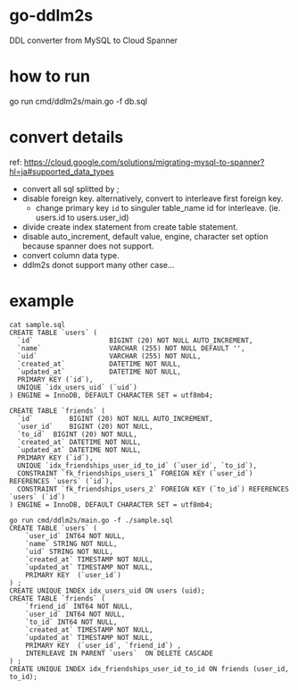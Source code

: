 # go-ddlm2s
DDL converter from MySQL to Cloud Spanner

# how to run
go run cmd/ddlm2s/main.go -f db.sql

# convert details

ref:
https://cloud.google.com/solutions/migrating-mysql-to-spanner?hl=ja#supported_data_types

- convert all sql splitted by ;
- disable foreign key. alternatively, convert to interleave first foreign key.
  - change primary key `id` to singuler table_name id for interleave. (ie. users.id to users.user_id)
- divide create index statement from create table statement.
- disable auto_increment, default value, engine, character set option because spanner does not support.
- convert column data type.
- ddlm2s donot support many other case...

# example
```
cat sample.sql
CREATE TABLE `users` (
  `id`                   BIGINT (20) NOT NULL AUTO_INCREMENT,
  `name`                 VARCHAR (255) NOT NULL DEFAULT '',
  `uid`                  VARCHAR (255) NOT NULL,
  `created_at`           DATETIME NOT NULL,
  `updated_at`           DATETIME NOT NULL,
  PRIMARY KEY (`id`),
  UNIQUE `idx_users_uid` (`uid`)
) ENGINE = InnoDB, DEFAULT CHARACTER SET = utf8mb4;

CREATE TABLE `friends` (
  `id`         BIGINT (20) NOT NULL AUTO_INCREMENT,
  `user_id`    BIGINT (20) NOT NULL,
  `to_id`  BIGINT (20) NOT NULL,
  `created_at` DATETIME NOT NULL,
  `updated_at` DATETIME NOT NULL,
  PRIMARY KEY (`id`),
  UNIQUE `idx_friendships_user_id_to_id` (`user_id`, `to_id`),
  CONSTRAINT `fk_friendships_users_1` FOREIGN KEY (`user_id`)   REFERENCES `users` (`id`),
  CONSTRAINT `fk_friendships_users_2` FOREIGN KEY (`to_id`) REFERENCES `users` (`id`)
) ENGINE = InnoDB, DEFAULT CHARACTER SET = utf8mb4;
```
```
go run cmd/ddlm2s/main.go -f ./sample.sql
CREATE TABLE `users` (
	`user_id` INT64 NOT NULL,
	`name` STRING NOT NULL,
	`uid` STRING NOT NULL,
	`created_at` TIMESTAMP NOT NULL,
	`updated_at` TIMESTAMP NOT NULL,
	PRIMARY KEY  (`user_id`)
) ;
CREATE UNIQUE INDEX idx_users_uid ON users (uid);
CREATE TABLE `friends` (
	`friend_id` INT64 NOT NULL,
	`user_id` INT64 NOT NULL,
	`to_id` INT64 NOT NULL,
	`created_at` TIMESTAMP NOT NULL,
	`updated_at` TIMESTAMP NOT NULL,
	PRIMARY KEY  (`user_id`, `friend_id`) ,
	INTERLEAVE IN PARENT `users`  ON DELETE CASCADE
) ;
CREATE UNIQUE INDEX idx_friendships_user_id_to_id ON friends (user_id, to_id);
```



